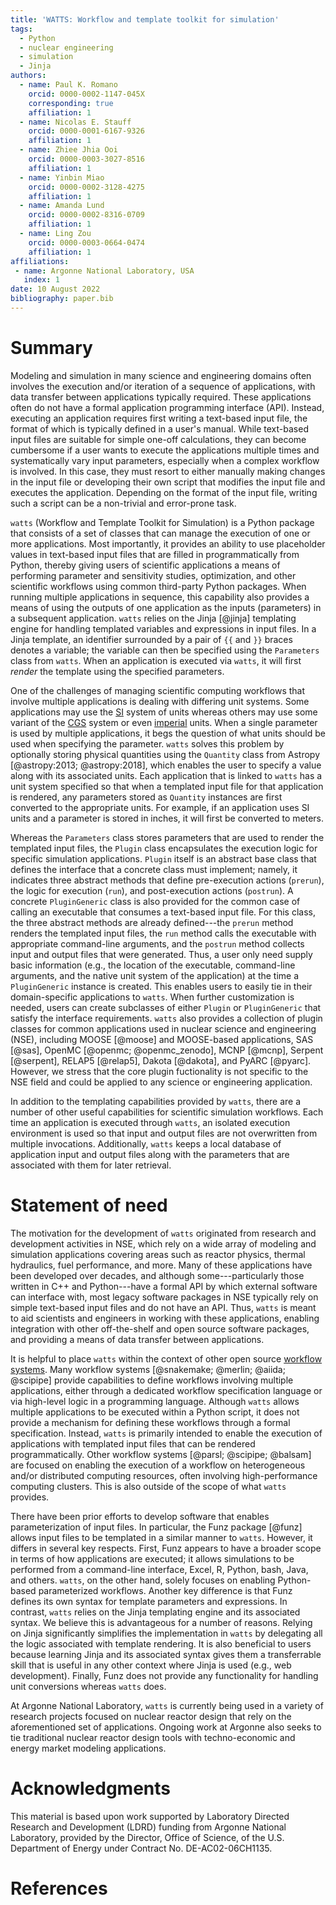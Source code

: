 ```yaml
---
title: 'WATTS: Workflow and template toolkit for simulation'
tags:
  - Python
  - nuclear engineering
  - simulation
  - Jinja
authors:
  - name: Paul K. Romano
    orcid: 0000-0002-1147-045X
    corresponding: true
    affiliation: 1
  - name: Nicolas E. Stauff
    orcid: 0000-0001-6167-9326
    affiliation: 1
  - name: Zhiee Jhia Ooi
    orcid: 0000-0003-3027-8516
    affiliation: 1
  - name: Yinbin Miao
    orcid: 0000-0002-3128-4275
    affiliation: 1
  - name: Amanda Lund
    orcid: 0000-0002-8316-0709
    affiliation: 1
  - name: Ling Zou
    orcid: 0000-0003-0664-0474
    affiliation: 1
affiliations:
 - name: Argonne National Laboratory, USA
   index: 1
date: 10 August 2022
bibliography: paper.bib
---
```


# Summary

Modeling and simulation in many science and engineering domains often involves
the execution and/or iteration of a sequence of applications, with data transfer
between applications typically required. These applications often do not have a
formal application programming interface (API). Instead, executing an
application requires first writing a text-based input file, the format of which
is typically defined in a user's manual. While text-based input files are
suitable for simple one-off calculations, they can become cumbersome if a user
wants to execute the applications multiple times and systematically vary input
parameters, especially when a complex workflow is involved. In this case, they
must resort to either manually making changes in the input file or developing
their own script that modifies the input file and executes the application.
Depending on the format of the input file, writing such a script can be a
non-trivial and error-prone task.

``watts`` (Workflow and Template Toolkit for Simulation) is a Python package
that consists of a set of classes that can manage the execution of one or more
applications. Most importantly, it provides an ability to use placeholder values
in text-based input files that are filled in programmatically from Python,
thereby giving users of scientific applications a means of performing parameter
and sensitivity studies, optimization, and other scientific workflows using
common third-party Python packages. When running multiple applications in
sequence, this capability also provides a means of using the outputs of one
application as the inputs (parameters) in a subsequent application. ``watts``
relies on the Jinja [@jinja] templating engine for handling templated variables
and expressions in input files. In a Jinja template, an identifier surrounded by
a pair of ``{{`` and ``}}`` braces denotes a variable; the variable can then be
specified using the ``Parameters`` class from ``watts``. When an application is
executed via ``watts``, it will first _render_ the template using the specified
parameters.

One of the challenges of managing scientific computing workflows that involve
multiple applications is dealing with differing unit systems. Some applications
may use the [SI](https://en.wikipedia.org/wiki/International_System_of_Units)
system of units whereas others may use some variant of the
[CGS](https://en.wikipedia.org/wiki/Centimetre%E2%80%93gram%E2%80%93second_system_of_units)
system or even [imperial](https://en.wikipedia.org/wiki/Imperial_units) units.
When a single parameter is used by multiple applications, it begs the question
of what units should be used when specifying the parameter. ``watts`` solves
this problem by optionally storing physical quantities using the ``Quantity``
class from Astropy [@astropy:2013; @astropy:2018], which enables the user to
specify a value along with its associated units. Each application that is linked
to ``watts`` has a unit system specified so that when a templated input file for
that application is rendered, any parameters stored as ``Quantity`` instances
are first converted to the appropriate units. For example, if an application
uses SI units and a parameter is stored in inches, it will first be converted to
meters.

Whereas the ``Parameters`` class stores parameters that are used to render the
templated input files, the ``Plugin`` class encapsulates the execution logic for
specific simulation applications. ``Plugin`` itself is an abstract base class
that defines the interface that a concrete class must implement; namely, it
indicates three abstract methods that define pre-execution actions (``prerun``),
the logic for execution (``run``), and post-execution actions (``postrun``). A
concrete ``PluginGeneric`` class is also provided for the common case of calling
an executable that consumes a text-based input file. For this class, the three
abstract methods are already defined---the ``prerun`` method renders the
templated input files, the ``run`` method calls the executable with appropriate
command-line arguments, and the ``postrun`` method collects input and output
files that were generated. Thus, a user only need supply basic information
(e.g., the location of the executable, command-line arguments, and the native
unit system of the application) at the time a ``PluginGeneric`` instance is
created. This enables users to easily tie in their domain-specific applications
to ``watts``. When further customization is needed, users can create subclasses
of either ``Plugin`` or ``PluginGeneric`` that satisfy the interface
requirements. ``watts`` also provides a collection of plugin classes for common
applications used in nuclear science and engineering (NSE), including MOOSE
[@moose] and MOOSE-based applications, SAS [@sas], OpenMC [@openmc;
@openmc_zenodo], MCNP [@mcnp], Serpent [@serpent], RELAP5 [@relap5], Dakota
[@dakota], and PyARC [@pyarc]. However, we stress that the core plugin
fuctionality is  not specific to the NSE field and could be applied to any
science or engineering application.

In addition to the templating capabilities provided by ``watts``, there are a
number of other useful capabilities for scientific simulation workflows. Each
time an application is executed through ``watts``, an isolated execution
environment is used so that input and output files are not overwritten from
multiple invocations. Additionally, ``watts`` keeps a local database of
application input and output files along with the parameters that are associated
with them for later retrieval.

# Statement of need

The motivation for the development of ``watts`` originated from research and
development activities in NSE, which rely on a wide array of modeling and
simulation applications covering areas such as reactor physics, thermal
hydraulics, fuel performance, and more. Many of these applications have been
developed over decades, and although some---particularly those written in C++
and Python---have a formal API by which external software can interface with,
most legacy software packages in NSE typically rely on simple text-based input
files and do not have an API. Thus, ``watts`` is meant to aid scientists and
engineers in working with these applications, enabling integration with other
off-the-shelf and open source software packages, and providing a means of data
transfer between applications.

It is helpful to place ``watts`` within the context of other open source
[workflow systems](https://workflows.community). Many workflow systems
[@snakemake; @merlin; @aiida; @scipipe] provide capabilities to define workflows
involving multiple applications, either through a dedicated workflow
specification language or via high-level logic in a programming language.
Although ``watts`` allows multiple applications to be executed within a Python
script, it does not provide a mechanism for defining these workflows through a
formal specification. Instead, ``watts`` is primarily intended to enable the
execution of applications with templated input files that can be rendered
programmatically. Other workflow systems [@parsl; @scipipe; @balsam] are focused
on enabling the execution of a workflow on heterogeneous and/or distributed
computing resources, often involving high-performance computing clusters. This
is also outside of the scope of what ``watts`` provides.

There have been prior efforts to develop software that enables parameterization
of input files. In particular, the Funz package [@funz] allows input files to be
templated in a similar manner to ``watts``. However, it differs in several key
respects. First, Funz appears to have a broader scope in terms of how
applications are executed; it allows simulations to be performed from a
command-line interface, Excel, R, Python, bash, Java, and others. ``watts``, on
the other hand, solely focuses on enabling Python-based parameterized workflows.
Another key difference is that Funz defines its own syntax for template
parameters and expressions. In contrast, ``watts`` relies on the Jinja
templating engine and its associated syntax. We believe this is advantageous for
a number of reasons. Relying on Jinja significantly simplifies the
implementation in ``watts`` by delegating all the logic associated with template
rendering. It is also beneficial to users because learning Jinja and its
associated syntax gives them a transferrable skill that is useful in any other
context where Jinja is used (e.g., web development). Finally, Funz does not
provide any functionality for handling unit conversions whereas ``watts`` does.

At Argonne National Laboratory, ``watts`` is currently being used in a variety
of research projects focused on nuclear reactor design that rely on the
aforementioned set of applications. Ongoing work at Argonne also seeks to tie
traditional nuclear reactor design tools with techno-economic and energy market
modeling applications.

# Acknowledgments

This material is based upon work supported by Laboratory Directed Research and
Development (LDRD) funding from Argonne National Laboratory, provided by the
Director, Office of Science, of the U.S. Department of Energy under Contract
No. DE-AC02-06CH1135.

# References
